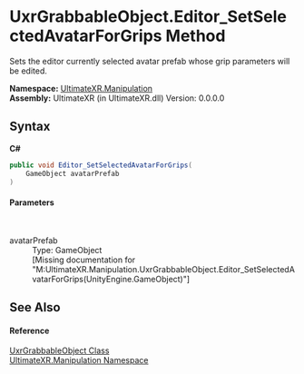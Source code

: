 # UxrGrabbableObject.Editor_SetSelectedAvatarForGrips Method 
 

Sets the editor currently selected avatar prefab whose grip parameters will be edited.

**Namespace:**&nbsp;<a href="N_UltimateXR_Manipulation">UltimateXR.Manipulation</a><br />**Assembly:**&nbsp;UltimateXR (in UltimateXR.dll) Version: 0.0.0.0

## Syntax

**C#**<br />
``` C#
public void Editor_SetSelectedAvatarForGrips(
	GameObject avatarPrefab
)
```


#### Parameters
&nbsp;<dl><dt>avatarPrefab</dt><dd>Type: GameObject<br />\[Missing <param name="avatarPrefab"/> documentation for "M:UltimateXR.Manipulation.UxrGrabbableObject.Editor_SetSelectedAvatarForGrips(UnityEngine.GameObject)"\]</dd></dl>

## See Also


#### Reference
<a href="T_UltimateXR_Manipulation_UxrGrabbableObject">UxrGrabbableObject Class</a><br /><a href="N_UltimateXR_Manipulation">UltimateXR.Manipulation Namespace</a><br />